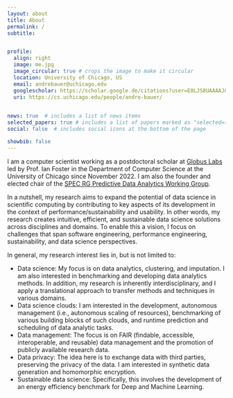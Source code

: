 ```yaml
---
layout: about
title: About
permalink: /
subtitle: 


profile:
  align: right
  image: me.jpg
  image_circular: true # crops the image to make it circular
  location: University of Chicago, US
  email: andrebauer@uchicago.edu
  googlescholar: https://scholar.google.de/citations?user=E8LJS8UAAAAJ&hl
  uri: https://cs.uchicago.edu/people/andre-bauer/
  

news: true  # includes a list of news items
selected_papers: true # includes a list of papers marked as "selected={true}"
social: false  # includes social icons at the bottom of the page

showbib: false
---
```


I am a computer scientist working as a postdoctoral scholar at [Globus Labs](https://labs.globus.org/) led by Prof. Ian Foster in the Department of Computer Science at the University of Chicago since November 2022. I am also the founder and elected chair of the [SPEC RG Predictive Data Analytics Working Group](https://research.spec.org/working-groups/rg-predictive-data-analytics/).

In a nutshell, my research aims to expand the potential of data science in scientific computing by contributing to key aspects of its development in the context of performance/sustainability and usability. In other words, my research creates intuitive, efficient, and sustainable data science solutions across disciplines and domains. To enable this a vision, I focus on challenges that span software engineering, performance engineering, sustainability, and data science perspectives. 

In general, my research interest lies in, but is not limited to:
* Data science: My focus is on data analytics, clustering, and imputation. I am also interested in benchmarking and developing data analytics methods. In addition, my research is inherently interdisciplinary, and I apply a translational approach to transfer methods and techniques in various domains.
* Data science clouds: I am interested in the development, autonomous management (i.e., autonomous scaling of resources), benchmarking of various building blocks of such clouds, and runtime prediction and scheduling of data analytic tasks.
* Data management: The focus is on FAIR (findable, accessible, interoperable, and reusable) data management and the promotion of publicly available research data.
* Data privacy: The idea here is to exchange data with third parties, preserving the privacy of the data. I am interested in synthetic data generation and homomorphic encryption.
* Sustainable data science: Specifically, this involves the development of an energy efficiency benchmark for Deep and Machine Learning.
